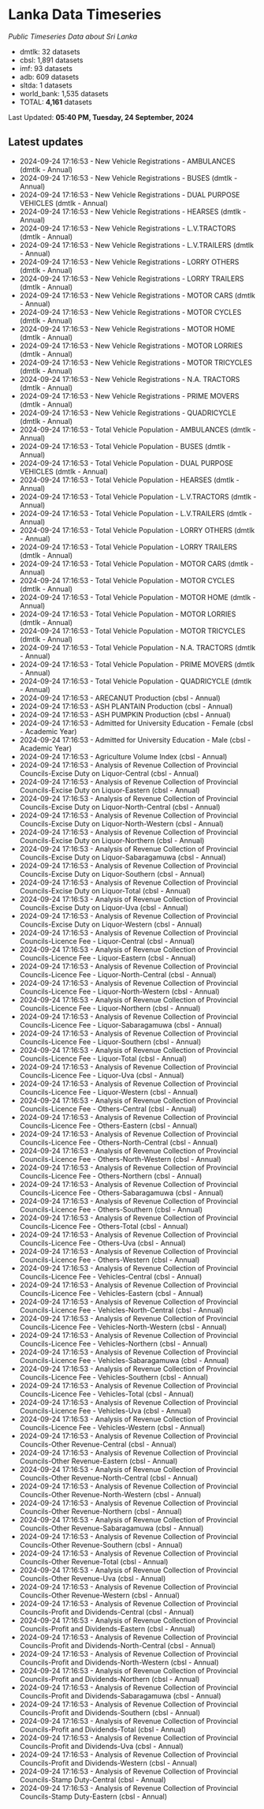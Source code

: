 # Lanka Data Timeseries
*Public Timeseries Data about Sri Lanka*

* dmtlk: 32 datasets
* cbsl: 1,891 datasets
* imf: 93 datasets
* adb: 609 datasets
* sltda: 1 datasets
* world_bank: 1,535 datasets
* TOTAL: **4,161** datasets

Last Updated: **05:40 PM, Tuesday, 24 September, 2024**

## Latest updates

* 2024-09-24 17:16:53 - New Vehicle Registrations - AMBULANCES (dmtlk - Annual)
* 2024-09-24 17:16:53 - New Vehicle Registrations - BUSES (dmtlk - Annual)
* 2024-09-24 17:16:53 - New Vehicle Registrations - DUAL PURPOSE VEHICLES (dmtlk - Annual)
* 2024-09-24 17:16:53 - New Vehicle Registrations - HEARSES (dmtlk - Annual)
* 2024-09-24 17:16:53 - New Vehicle Registrations - L.V.TRACTORS (dmtlk - Annual)
* 2024-09-24 17:16:53 - New Vehicle Registrations - L.V.TRAILERS (dmtlk - Annual)
* 2024-09-24 17:16:53 - New Vehicle Registrations - LORRY OTHERS (dmtlk - Annual)
* 2024-09-24 17:16:53 - New Vehicle Registrations - LORRY TRAILERS (dmtlk - Annual)
* 2024-09-24 17:16:53 - New Vehicle Registrations - MOTOR CARS (dmtlk - Annual)
* 2024-09-24 17:16:53 - New Vehicle Registrations - MOTOR CYCLES (dmtlk - Annual)
* 2024-09-24 17:16:53 - New Vehicle Registrations - MOTOR HOME (dmtlk - Annual)
* 2024-09-24 17:16:53 - New Vehicle Registrations - MOTOR LORRIES (dmtlk - Annual)
* 2024-09-24 17:16:53 - New Vehicle Registrations - MOTOR TRICYCLES (dmtlk - Annual)
* 2024-09-24 17:16:53 - New Vehicle Registrations - N.A. TRACTORS (dmtlk - Annual)
* 2024-09-24 17:16:53 - New Vehicle Registrations - PRIME MOVERS (dmtlk - Annual)
* 2024-09-24 17:16:53 - New Vehicle Registrations - QUADRICYCLE (dmtlk - Annual)
* 2024-09-24 17:16:53 - Total Vehicle Population - AMBULANCES (dmtlk - Annual)
* 2024-09-24 17:16:53 - Total Vehicle Population - BUSES (dmtlk - Annual)
* 2024-09-24 17:16:53 - Total Vehicle Population - DUAL PURPOSE VEHICLES (dmtlk - Annual)
* 2024-09-24 17:16:53 - Total Vehicle Population - HEARSES (dmtlk - Annual)
* 2024-09-24 17:16:53 - Total Vehicle Population - L.V.TRACTORS (dmtlk - Annual)
* 2024-09-24 17:16:53 - Total Vehicle Population - L.V.TRAILERS (dmtlk - Annual)
* 2024-09-24 17:16:53 - Total Vehicle Population - LORRY OTHERS (dmtlk - Annual)
* 2024-09-24 17:16:53 - Total Vehicle Population - LORRY TRAILERS (dmtlk - Annual)
* 2024-09-24 17:16:53 - Total Vehicle Population - MOTOR CARS (dmtlk - Annual)
* 2024-09-24 17:16:53 - Total Vehicle Population - MOTOR CYCLES (dmtlk - Annual)
* 2024-09-24 17:16:53 - Total Vehicle Population - MOTOR HOME (dmtlk - Annual)
* 2024-09-24 17:16:53 - Total Vehicle Population - MOTOR LORRIES (dmtlk - Annual)
* 2024-09-24 17:16:53 - Total Vehicle Population - MOTOR TRICYCLES (dmtlk - Annual)
* 2024-09-24 17:16:53 - Total Vehicle Population - N.A. TRACTORS (dmtlk - Annual)
* 2024-09-24 17:16:53 - Total Vehicle Population - PRIME MOVERS (dmtlk - Annual)
* 2024-09-24 17:16:53 - Total Vehicle Population - QUADRICYCLE (dmtlk - Annual)
* 2024-09-24 17:16:53 - ARECANUT Production (cbsl - Annual)
* 2024-09-24 17:16:53 - ASH PLANTAIN Production (cbsl - Annual)
* 2024-09-24 17:16:53 - ASH PUMPKIN Production (cbsl - Annual)
* 2024-09-24 17:16:53 - Admitted for University Education - Female (cbsl - Academic Year)
* 2024-09-24 17:16:53 - Admitted for University Education - Male (cbsl - Academic Year)
* 2024-09-24 17:16:53 - Agriculture Volume Index (cbsl - Annual)
* 2024-09-24 17:16:53 - Analysis of Revenue Collection of Provincial Councils-Excise Duty on Liquor-Central (cbsl - Annual)
* 2024-09-24 17:16:53 - Analysis of Revenue Collection of Provincial Councils-Excise Duty on Liquor-Eastern (cbsl - Annual)
* 2024-09-24 17:16:53 - Analysis of Revenue Collection of Provincial Councils-Excise Duty on Liquor-North-Central (cbsl - Annual)
* 2024-09-24 17:16:53 - Analysis of Revenue Collection of Provincial Councils-Excise Duty on Liquor-North-Western (cbsl - Annual)
* 2024-09-24 17:16:53 - Analysis of Revenue Collection of Provincial Councils-Excise Duty on Liquor-Northern (cbsl - Annual)
* 2024-09-24 17:16:53 - Analysis of Revenue Collection of Provincial Councils-Excise Duty on Liquor-Sabaragamuwa (cbsl - Annual)
* 2024-09-24 17:16:53 - Analysis of Revenue Collection of Provincial Councils-Excise Duty on Liquor-Southern (cbsl - Annual)
* 2024-09-24 17:16:53 - Analysis of Revenue Collection of Provincial Councils-Excise Duty on Liquor-Total (cbsl - Annual)
* 2024-09-24 17:16:53 - Analysis of Revenue Collection of Provincial Councils-Excise Duty on Liquor-Uva (cbsl - Annual)
* 2024-09-24 17:16:53 - Analysis of Revenue Collection of Provincial Councils-Excise Duty on Liquor-Western (cbsl - Annual)
* 2024-09-24 17:16:53 - Analysis of Revenue Collection of Provincial Councils-Licence Fee - Liquor-Central (cbsl - Annual)
* 2024-09-24 17:16:53 - Analysis of Revenue Collection of Provincial Councils-Licence Fee - Liquor-Eastern (cbsl - Annual)
* 2024-09-24 17:16:53 - Analysis of Revenue Collection of Provincial Councils-Licence Fee - Liquor-North-Central (cbsl - Annual)
* 2024-09-24 17:16:53 - Analysis of Revenue Collection of Provincial Councils-Licence Fee - Liquor-North-Western (cbsl - Annual)
* 2024-09-24 17:16:53 - Analysis of Revenue Collection of Provincial Councils-Licence Fee - Liquor-Northern (cbsl - Annual)
* 2024-09-24 17:16:53 - Analysis of Revenue Collection of Provincial Councils-Licence Fee - Liquor-Sabaragamuwa (cbsl - Annual)
* 2024-09-24 17:16:53 - Analysis of Revenue Collection of Provincial Councils-Licence Fee - Liquor-Southern (cbsl - Annual)
* 2024-09-24 17:16:53 - Analysis of Revenue Collection of Provincial Councils-Licence Fee - Liquor-Total (cbsl - Annual)
* 2024-09-24 17:16:53 - Analysis of Revenue Collection of Provincial Councils-Licence Fee - Liquor-Uva (cbsl - Annual)
* 2024-09-24 17:16:53 - Analysis of Revenue Collection of Provincial Councils-Licence Fee - Liquor-Western (cbsl - Annual)
* 2024-09-24 17:16:53 - Analysis of Revenue Collection of Provincial Councils-Licence Fee - Others-Central (cbsl - Annual)
* 2024-09-24 17:16:53 - Analysis of Revenue Collection of Provincial Councils-Licence Fee - Others-Eastern (cbsl - Annual)
* 2024-09-24 17:16:53 - Analysis of Revenue Collection of Provincial Councils-Licence Fee - Others-North-Central (cbsl - Annual)
* 2024-09-24 17:16:53 - Analysis of Revenue Collection of Provincial Councils-Licence Fee - Others-North-Western (cbsl - Annual)
* 2024-09-24 17:16:53 - Analysis of Revenue Collection of Provincial Councils-Licence Fee - Others-Northern (cbsl - Annual)
* 2024-09-24 17:16:53 - Analysis of Revenue Collection of Provincial Councils-Licence Fee - Others-Sabaragamuwa (cbsl - Annual)
* 2024-09-24 17:16:53 - Analysis of Revenue Collection of Provincial Councils-Licence Fee - Others-Southern (cbsl - Annual)
* 2024-09-24 17:16:53 - Analysis of Revenue Collection of Provincial Councils-Licence Fee - Others-Total (cbsl - Annual)
* 2024-09-24 17:16:53 - Analysis of Revenue Collection of Provincial Councils-Licence Fee - Others-Uva (cbsl - Annual)
* 2024-09-24 17:16:53 - Analysis of Revenue Collection of Provincial Councils-Licence Fee - Others-Western (cbsl - Annual)
* 2024-09-24 17:16:53 - Analysis of Revenue Collection of Provincial Councils-Licence Fee - Vehicles-Central (cbsl - Annual)
* 2024-09-24 17:16:53 - Analysis of Revenue Collection of Provincial Councils-Licence Fee - Vehicles-Eastern (cbsl - Annual)
* 2024-09-24 17:16:53 - Analysis of Revenue Collection of Provincial Councils-Licence Fee - Vehicles-North-Central (cbsl - Annual)
* 2024-09-24 17:16:53 - Analysis of Revenue Collection of Provincial Councils-Licence Fee - Vehicles-North-Western (cbsl - Annual)
* 2024-09-24 17:16:53 - Analysis of Revenue Collection of Provincial Councils-Licence Fee - Vehicles-Northern (cbsl - Annual)
* 2024-09-24 17:16:53 - Analysis of Revenue Collection of Provincial Councils-Licence Fee - Vehicles-Sabaragamuwa (cbsl - Annual)
* 2024-09-24 17:16:53 - Analysis of Revenue Collection of Provincial Councils-Licence Fee - Vehicles-Southern (cbsl - Annual)
* 2024-09-24 17:16:53 - Analysis of Revenue Collection of Provincial Councils-Licence Fee - Vehicles-Total (cbsl - Annual)
* 2024-09-24 17:16:53 - Analysis of Revenue Collection of Provincial Councils-Licence Fee - Vehicles-Uva (cbsl - Annual)
* 2024-09-24 17:16:53 - Analysis of Revenue Collection of Provincial Councils-Licence Fee - Vehicles-Western (cbsl - Annual)
* 2024-09-24 17:16:53 - Analysis of Revenue Collection of Provincial Councils-Other Revenue-Central (cbsl - Annual)
* 2024-09-24 17:16:53 - Analysis of Revenue Collection of Provincial Councils-Other Revenue-Eastern (cbsl - Annual)
* 2024-09-24 17:16:53 - Analysis of Revenue Collection of Provincial Councils-Other Revenue-North-Central (cbsl - Annual)
* 2024-09-24 17:16:53 - Analysis of Revenue Collection of Provincial Councils-Other Revenue-North-Western (cbsl - Annual)
* 2024-09-24 17:16:53 - Analysis of Revenue Collection of Provincial Councils-Other Revenue-Northern (cbsl - Annual)
* 2024-09-24 17:16:53 - Analysis of Revenue Collection of Provincial Councils-Other Revenue-Sabaragamuwa (cbsl - Annual)
* 2024-09-24 17:16:53 - Analysis of Revenue Collection of Provincial Councils-Other Revenue-Southern (cbsl - Annual)
* 2024-09-24 17:16:53 - Analysis of Revenue Collection of Provincial Councils-Other Revenue-Total (cbsl - Annual)
* 2024-09-24 17:16:53 - Analysis of Revenue Collection of Provincial Councils-Other Revenue-Uva (cbsl - Annual)
* 2024-09-24 17:16:53 - Analysis of Revenue Collection of Provincial Councils-Other Revenue-Western (cbsl - Annual)
* 2024-09-24 17:16:53 - Analysis of Revenue Collection of Provincial Councils-Profit and Dividends-Central (cbsl - Annual)
* 2024-09-24 17:16:53 - Analysis of Revenue Collection of Provincial Councils-Profit and Dividends-Eastern (cbsl - Annual)
* 2024-09-24 17:16:53 - Analysis of Revenue Collection of Provincial Councils-Profit and Dividends-North-Central (cbsl - Annual)
* 2024-09-24 17:16:53 - Analysis of Revenue Collection of Provincial Councils-Profit and Dividends-North-Western (cbsl - Annual)
* 2024-09-24 17:16:53 - Analysis of Revenue Collection of Provincial Councils-Profit and Dividends-Northern (cbsl - Annual)
* 2024-09-24 17:16:53 - Analysis of Revenue Collection of Provincial Councils-Profit and Dividends-Sabaragamuwa (cbsl - Annual)
* 2024-09-24 17:16:53 - Analysis of Revenue Collection of Provincial Councils-Profit and Dividends-Southern (cbsl - Annual)
* 2024-09-24 17:16:53 - Analysis of Revenue Collection of Provincial Councils-Profit and Dividends-Total (cbsl - Annual)
* 2024-09-24 17:16:53 - Analysis of Revenue Collection of Provincial Councils-Profit and Dividends-Uva (cbsl - Annual)
* 2024-09-24 17:16:53 - Analysis of Revenue Collection of Provincial Councils-Profit and Dividends-Western (cbsl - Annual)
* 2024-09-24 17:16:53 - Analysis of Revenue Collection of Provincial Councils-Stamp Duty-Central (cbsl - Annual)
* 2024-09-24 17:16:53 - Analysis of Revenue Collection of Provincial Councils-Stamp Duty-Eastern (cbsl - Annual)